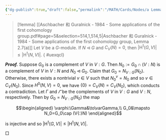 ```yaml
---
{"dg-publish":true,"draft":false,"permalink":"/MATH/Cards/Nodes/a Lemma of Cohomology/","dgPassFrontmatter":true}
---
```



> [!lemma] [[Aschbacher 和 Guralnick - 1984 - Some applications of the first cohomology group.pdf#page=5&selection=514,1,514,5|Aschbacher 和 Guralnick - 1984 - Some applications of the first cohomology group, Lemma 2.7(a)]]
> Let $V$ be a $G$-module. If $N\lhd G$ and $C_V(N)=0$, then $|\mathrm H^1(G,V)|\leqslant|\mathrm H^1(N,V)|$.
{ #uexqcl}


**_Proof._**
Suppose $G_0$ is a complement of $V$ in $V{:}G$. Then $N_0:=G_0\cap (V{:}N)$ is a complement of $V$ in $V{:}N$ and $N_0\lhd G_0$. Claim that $G_0=N_{V{:G}}(N_0)$. Otherwise, there exists a nontrivial $v\in V$ such that $N_0^v=N_0$ and so $v\in C_V(N_0)$. Since $H^0(N,V)=0$, we have $\{0\}=C_V(N)=C_V(N_0)$, which conducts a contradiction. Let $\Gamma$ and $\varGamma$ be the complements of $V$ in $V{:}G$ and $V{:}N$, respectively. Then by $G_0=N_{V{:G}}(N_0)$ the map 

$$\begin{aligned}
\varphi:\Gamma&\to\varGamma,\\
G_0&\mapsto N_0=G_0\cap (V{:}N)
\end{aligned}$$

is injective and so $|\mathrm H^1(G,V)|\leqslant |\mathrm H^1(N,V)|$.
<p align="left">□</p>
